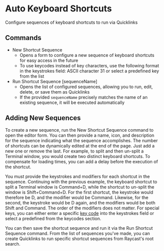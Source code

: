 # Auto Keyboard Shortcuts

Configure sequences of keyboard shortcuts to run via Quicklinks

## Commands

- New Shortcut Sequence
    - Opens a form to configure a new sequence of keyboard shortcuts for easy access in the future
    - To use keycodes instead of key characters, use the following format in the keystrokes field: ASCII character 31 or select a predefined key from the list
- Run Shortcut Sequence [sequenceName]
    - Opens the list of configured sequences, allowing you to run, edit, delete, or save them as Quicklinks
    - If the provided `sequenceName` precisely matches the name of an existing sequence, it will be executed automatically

## Adding New Sequences

To create a new sequence, run the New Shortcut Sequence command to open the editor form. You can then provide a name, icon, and description for the sequence indicating what the sequence accomplishes. The number of shortcuts can be dynamically edited at the end of the page. Just add a new one or remove the last. For example, to split and then un-split a Terminal window, you would create two distinct keyboard shortcuts. To compensate for loading times, you can add a delay before the execution of the shortcut.

You must provide the keystrokes and modifiers for each shortcut in the sequence. Continuing with the previous example, the keyboard shortcut to split a Terminal window is Command+D, while the shortcut to un-split the window is Shift+Command+D. For the first shortcut, the keystroke would therefore be D, and the modifier would be Command. Likewise, for the second, the keystroke would be D again, and the modifiers would be both Shift and Command. The order of the modifiers does not matter. For special keys, you can either enter a specific [key code](https://macbiblioblog.blogspot.com/2014/12/key-codes-for-function-and-special-keys.html) into the keystrokes field or select a predefined from the keycodes section.

You can then save the shortcut sequence and run it via the Run Shortcut Sequence command. From the list of sequences you've made, you can create Quicklinks to run specific shortcut sequences from Raycast's root search.
